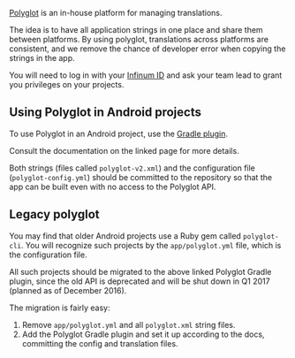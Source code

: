[Polyglot](https://polyglot.infinum.co/) is an in-house platform for managing translations.

The idea is to have all application strings in one place and share them between platforms. By using polyglot, translations across platforms are consistent, and we remove the chance of developer error when copying the strings in the app.

You will need to log in with your [Infinum ID](https://accounts.infinum.co/) and ask your team lead to grant you privileges on your projects.

## Using Polyglot in Android projects

To use Polyglot in an Android project, use the [Gradle plugin](https://github.com/infinum/Polyglot-Android-Client).

Consult the documentation on the linked page for more details.

Both strings (files called `polyglot-v2.xml`) and the configuration file (`polyglot-config.yml`) should be committed to the repository so that the app can be built even with no access to the Polyglot API.

## Legacy polyglot

You may find that older Android projects use a Ruby gem called `polyglot-cli`. You will recognize such projects by the `app/polyglot.yml` file, which is the configuration file.

All such projects should be migrated to the above linked Polyglot Gradle plugin, since the old API is deprecated and will be shut down in Q1 2017 (planned as of December 2016).

The migration is fairly easy:

1. Remove `app/polyglot.yml` and all `polyglot.xml` string files.
2. Add the Polyglot Gradle plugin and set it up according to the docs, committing the config and translation files.
